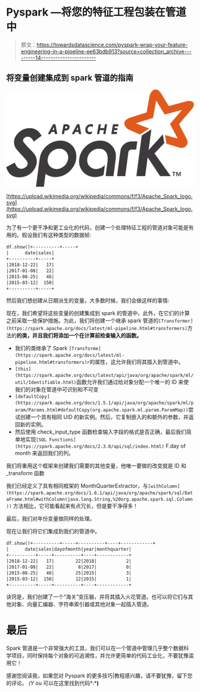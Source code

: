 # Pyspark —将您的特征工程包装在管道中

> 原文：<https://towardsdatascience.com/pyspark-wrap-your-feature-engineering-in-a-pipeline-ee63bdb913?source=collection_archive---------14----------------------->

## 将变量创建集成到 spark 管道的指南

![](img/c642dff3a6b7d10764cc9b447e82d151.png)

[https://upload.wikimedia.org/wikipedia/commons/f/f3/Apache_Spark_logo.svg](https://upload.wikimedia.org/wikipedia/commons/f/f3/Apache_Spark_logo.svg)

为了有一个更干净和更工业化的代码，创建一个处理特征工程的管道对象可能是有用的。假设我们有这种类型的数据帧:

```
df.show()+----------+-----+
|      date|sales|
+----------+-----+
|2018-12-22|   17|
|2017-01-08|   22|
|2015-08-25|   48|
|2015-03-12|  150|
+----------+-----+
```

然后我们想创建从日期派生的变量。大多数时候，我们会做这样的事情:

现在，我们希望将这些变量的创建集成到 spark 的管道中，此外，在它们的计算之前采取一些保护措施。为此，我们将创建一个继承 spark 管道的`[Transformer](https://spark.apache.org/docs/latest/ml-pipeline.html#transformers)`方法的**的类，并且我们将添加一个在计算前检查输入的函数。**

*   我们的类继承了 Spark `[Transforme](https://spark.apache.org/docs/latest/ml-pipeline.html#transformers)r`的属性，这允许我们将其插入到管道中。
*   `[this](https://spark.apache.org/docs/latest/api/java/org/apache/spark/ml/util/Identifiable.html)`函数允许我们通过给对象分配一个唯一的 ID 来使我们的对象在管道中可识别和不可变
*   `[defaultCopy](https://spark.apache.org/docs/1.5.1/api/java/org/apache/spark/ml/param/Params.html#defaultCopy(org.apache.spark.ml.param.ParamMap))`尝试创建一个具有相同 UID 的新实例。然后，它复制嵌入的和额外的参数，并返回新的实例。
*   然后使用 check_input_type 函数检查输入字段的格式是否正确，最后我们简单地实现`[SQL Functions](https://spark.apache.org/docs/2.3.0/api/sql/index.html)` F.day of month 来返回我们的列。

我们将重用这个框架来创建我们需要的其他变量，他唯一要做的改变就是 ID 和 _transform 函数

我们已经定义了具有相同框架的 MonthQuarterExtractor，与`[withColumn](https://spark.apache.org/docs/1.6.1/api/java/org/apache/spark/sql/DataFrame.html#withColumn(java.lang.String,%20org.apache.spark.sql.Column))` 方法相比，它可能看起来有点冗长，但是要干净得多！

最后，我们对年份变量做同样的处理。

现在让我们将它们集成到我们的管道中。

```
df.show()+----------+-----+----------+----+------------+
|      date|sales|dayofmonth|year|monthquarter|
+----------+-----+----------+----+------------+
|2018-12-22|   17|        22|2018|           2|
|2017-01-08|   22|         8|2017|           0|
|2015-08-25|   48|        25|2015|           3|
|2015-03-12|  150|        12|2015|           1|
+----------+-----+----------+----+------------+
```

诀窍是，我们创建了一个“海关”变压器，并将其插入火花管道。也可以将它们与其他对象、向量汇编器、字符串索引器或其他对象一起插入管道。

# 最后

Spark 管道是一个非常强大的工具，我们可以在一个管道中管理几乎整个数据科学项目，同时保持每个对象的可追溯性，并允许更简单的代码工业化，不要犹豫滥用它！

感谢您阅读我，如果您对 Pyspark 的更多技巧|教程感兴趣，请不要犹豫，留下您的评论。 *(Y* ou 可以在这里找到代码*:*[](https://github.com/AlexWarembourg/Medium)**)**